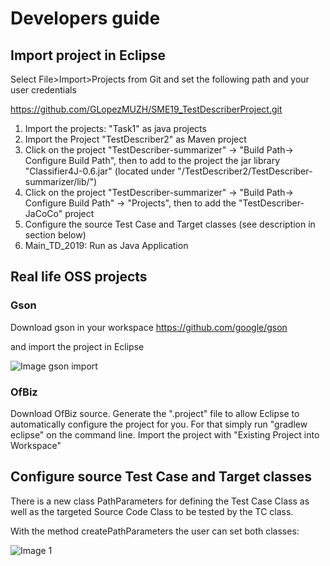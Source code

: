 # Developers guide

## Import project in Eclipse
Select File>Import>Projects from Git and set the following path and your user credentials

https://github.com/GLopezMUZH/SME19_TestDescriberProject.git


1. Import the projects: "Task1" as java projects 
2. Import the Project "TestDescriber2" as Maven project
3. Click on the project "TestDescriber-summarizer" -> "Build Path-> Configure Build Path", then to add to the project the jar library "Classifier4J-0.6.jar" (located under "/TestDescriber2/TestDescriber-summarizer/lib/")
4. Click on the project "TestDescriber-summarizer" -> "Build Path-> Configure Build Path" -> "Projects", then to add the   "TestDescriber-JaCoCo" project
5. Configure the source Test Case and Target classes (see description in section below)
6. Main_TD_2019: Run as Java Application 



## Real life OSS projects
### Gson

Download gson in your workspace
https://github.com/google/gson

and import the project in Eclipse

![Image gson import](https://github.com/GLopezMUZH/SME19_TestDescriberProject/blob/master/documentation/imgs/gsonimport.png)

### OfBiz
Download OfBiz source.
Generate the ".project" file to allow Eclipse to automatically configure the project for you. For that simply run "gradlew eclipse" on the command line.
Import the project with "Existing Project into Workspace" 


## Configure source Test Case and Target classes
There is a new class PathParameters for defining the Test Case Class as well as the targeted Source Code Class to be tested by the TC class. 

With the method createPathParameters the user can set both classes:

![Image 1](https://github.com/GLopezMUZH/SME19_TestDescriberProject/blob/master/documentation/imgs/2019-11-13_13h39_01.png)
